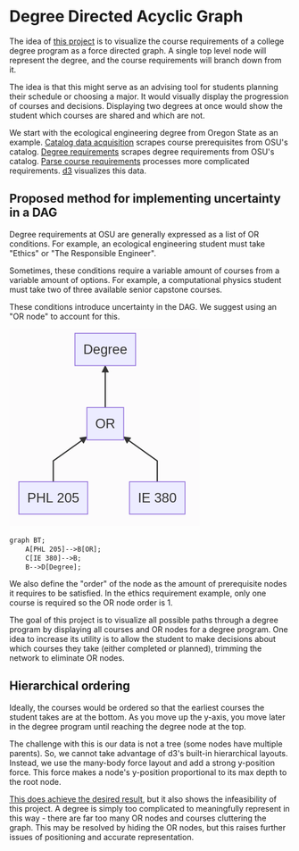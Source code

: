 # Degree Directed Acyclic Graph
The idea of [this project](https://github.com/course-network/degree-requirement-dag/) is to visualize the course requirements of a college degree program as a force directed graph. A single top level node will represent the degree, and the course requirements will branch down from it.

The idea is that this might serve as an advising tool for students planning their schedule or choosing a major. It would visually display the progression of courses and decisions. Displaying two degrees at once would show the student which courses are shared and which are not.

We start with the ecological engineering degree from Oregon State as an example. [Catalog data acquisition](catalog_data_acquisition) scrapes course prerequisites from OSU's catalog. [Degree requirements](degree_requirements) scrapes degree requirements from OSU's catalog. [Parse course requirements](parse_course_requirements) processes more complicated requirements. [d3](d3) visualizes this data.

## Proposed method for implementing uncertainty in a DAG
Degree requirements at OSU are generally expressed as a list of OR conditions. For example, an ecological engineering student must take "Ethics" or "The Responsible Engineer".

Sometimes, these conditions require a variable amount of courses from a variable amount of options. For example, a computational physics student must take two of three available senior capstone courses.

These conditions introduce uncertainty in the DAG. We suggest using an "OR node" to account for this.

![OR node example](or_example.png)
```
graph BT;
    A[PHL 205]-->B[OR];
    C[IE 380]-->B;
    B-->D[Degree];
```

We also define the "order" of the node as the amount of prerequisite nodes it requires to be satisfied. In the ethics requirement example, only one course is required so the OR node order is 1.

The goal of this project is to visualize all possible paths through a degree program by displaying all courses and OR nodes for a degree program. One idea to increase its utility is to allow the student to make decisions about which courses they take (either completed or planned), trimming the network to eliminate OR nodes.

## Hierarchical ordering
Ideally, the courses would be ordered so that the earliest courses the student takes are at the bottom. As you move up the y-axis, you move later in the degree program until reaching the degree node at the top.

The challenge with this is our data is not a tree (some nodes have multiple parents). So, we cannot take advantage of d3's built-in hierarchical layouts. Instead, we use the many-body force layout and add a strong y-position force. This force makes a node's y-position proportional to its max depth to the root node.

[This does achieve the desired result](https://course-network.github.io/degree-requirement-dag/), but it also shows the infeasibility of this project. A degree is simply too complicated to meaningfully represent in this way - there are far too many OR nodes and courses cluttering the graph. This may be resolved by hiding the OR nodes, but this raises further issues of positioning and accurate representation.
